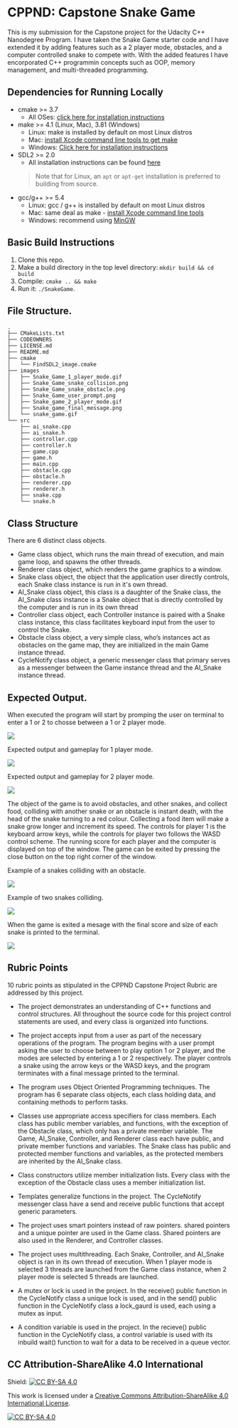 # CPPND: Capstone Snake Game

This is my submission for the Capstone project for the Udacity C++ Nanodegree Program. I have taken the Snake Game starter code and I have extended it by adding features such as a 2 player mode, obstacles, and a computer controlled snake to compete with. With the added features I have encorporated C++ programmin concepts such as OOP, memory management, and multi-threaded programming. 

## Dependencies for Running Locally
* cmake >= 3.7
  * All OSes: [click here for installation instructions](https://cmake.org/install/)
* make >= 4.1 (Linux, Mac), 3.81 (Windows)
  * Linux: make is installed by default on most Linux distros
  * Mac: [install Xcode command line tools to get make](https://developer.apple.com/xcode/features/)
  * Windows: [Click here for installation instructions](http://gnuwin32.sourceforge.net/packages/make.htm)
* SDL2 >= 2.0
  * All installation instructions can be found [here](https://wiki.libsdl.org/Installation)
  >Note that for Linux, an `apt` or `apt-get` installation is preferred to building from source. 
* gcc/g++ >= 5.4
  * Linux: gcc / g++ is installed by default on most Linux distros
  * Mac: same deal as make - [install Xcode command line tools](https://developer.apple.com/xcode/features/)
  * Windows: recommend using [MinGW](http://www.mingw.org/)

## Basic Build Instructions

1. Clone this repo.
2. Make a build directory in the top level directory: `mkdir build && cd build`
3. Compile: `cmake .. && make`
4. Run it: `./SnakeGame`.

## File Structure.
    .
    ├── CMakeLists.txt
    ├── CODEOWNERS
    ├── LICENSE.md
    ├── README.md
    ├── cmake
    │   └── FindSDL2_image.cmake
    ├── images
    │   ├── Snake_Game_1_player_mode.gif
    │   ├── Snake_Game_snake_collision.png
    │   ├── Snake_Game_snake_obstacle.png
    │   ├── Snake_Game_user_prompt.png
    │   ├── Snake_game_2_player_mode.gif
    │   ├── Snake_game_final_message.png
    │   └── snake_game.gif
    └── src
        ├── ai_snake.cpp
        ├── ai_snake.h
        ├── controller.cpp
        ├── controller.h
        ├── game.cpp
        ├── game.h
        ├── main.cpp
        ├── obstacle.cpp
        ├── obstacle.h
        ├── renderer.cpp
        ├── renderer.h
        ├── snake.cpp
        └── snake.h


## Class Structure

There are 6 distinct class objects.
- Game class object, which runs the main thread of execution, and main game loop, and spawns the other threads.
- Renderer class object, which renders the game graphics to a window.
- Snake class object, the object that the application user directly controls, each Snake class instance is run in it's own thread.
- AI_Snake class object, this class is a daughter of the Snake class, the AI_Snake class instance is a Snake object that is directly controlled by the computer
  and is run in its own thread
- Controller class object, each Controller instance is paired with a Snake class instance, this class facilitates keyboard input from the user to control the Snake.    
- Obstacle class object, a very simple class, who’s instances act as obstacles on the game map, they are initialized in the main Game instance thread.
- CycleNotify class object, a generic messenger class that primary serves as a messenger between the Game instance thread and the AI_Snake instance thread. 

## Expected Output.

When executed the program will start by promping the user on terminal to enter a 1 or 2 to chosse between a 1 or 2 player mode.

![](images/Snake_Game_user_prompt.png)

Expected output and gameplay for 1 player mode.

![](images/Snake_Game_1_player_mode.gif)

Expected output and gameplay for 2 player mode.

![](images/Snake_game_2_player_mode.gif)

The object of the game is to avoid obstacles, and other snakes, and collect food, colliding with another snake or an obstacle is instant death, with the head of the snake turning to a red colour. Collecting a food item will make a snake grow longer and increment its speed. The controls for player 1 is the keyboard arrow keys, while the controls for player two follows the WASD control scheme. The running score for each player and the computer is displayed on top of the window. The game can be exited by pressing the close button on the top right corner of the window. 

Example of a snakes colliding with an obstacle.

![](images/Snake_Game_snake_obstacle.png)

Example of two snakes colliding.

![](images/Snake_Game_snake_collision.png)

When the game is exited a mesage with the final score and size of each snake is printed to the terminal.

![](images/Snake_game_final_message.png)

## Rubric Points

10 rubric points as stipulated in the CPPND Capstone Project Rubric are addressed by this project.

- The project demonstrates an understanding of C++ functions and control structures.
  All throughout the source code for this project control statements are used, and every class is organized into functions.

- The project accepts input from a user as part of the necessary operations of the program. 
  The program begins with a user prompt asking the user to choose between to play option 1 or 2 player, and the modes are selected by entering a 1 or 2 respectively. The player controls a snake using the arrow keys or the WASD keys, and the program terminates with a final message printed to the terminal.

- The program uses Object Oriented Programming techniques.
  The program has 6 separate class objects, each class holding data, and containing methods to perform tasks. 

- Classes use appropriate access specifiers for class members.
  Each class has public member variables, and functions, with the exception of the Obstacle class, which only has a private member variable. The Game, AI_Snake, Controller, and Renderer class each have public, and private member functions and variables. The Snake class has public and protected member functions and variables, as the protected members are inherited by the AI_Snake class.

- Class constructors utilize member initialization lists.
  Every class with the exception of the Obstacle class uses a member initialization list. 

- Templates generalize functions in the project.
  The CycleNotify messenger class have a send and receive public functions that accept generic parameters. 

- The project uses smart pointers instead of raw pointers.
  shared pointers and a unique pointer are used in the Game class. Shared pointers are also used in the Renderer, and Controller classes.

- The project uses multithreading.
  Each Snake, Controller, and AI_Snake object is ran in its own thread of execution. When 1 player mode is selected 3 threads are launched from the Game class instance, when 2 player mode is selected 5 threads are launched. 

- A mutex or lock is used in the project.
  In the receive() public function in the CycleNotify class a unique lock is used, and in the send() public function in the CycleNotify class a lock_gaurd is used, each using a mutex as input.

- A condition variable is used in the project.
  In the recieve() public function in the CycleNotify class, a control variable is used with its inbuild wait() function to wait for a data to be received in a queue vector. 

## CC Attribution-ShareAlike 4.0 International


Shield: [![CC BY-SA 4.0][cc-by-sa-shield]][cc-by-sa]

This work is licensed under a
[Creative Commons Attribution-ShareAlike 4.0 International License][cc-by-sa].

[![CC BY-SA 4.0][cc-by-sa-image]][cc-by-sa]

[cc-by-sa]: http://creativecommons.org/licenses/by-sa/4.0/
[cc-by-sa-image]: https://licensebuttons.net/l/by-sa/4.0/88x31.png
[cc-by-sa-shield]: https://img.shields.io/badge/License-CC%20BY--SA%204.0-lightgrey.svg
